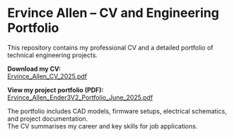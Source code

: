 # Ervince Allen – CV and Engineering Portfolio

This repository contains my professional CV and a detailed portfolio of technical engineering projects.

**Download my CV:**  
[Ervince_Allen_CV_2025.pdf](./Ervince_Allen_CV_2025.pdf)

**View my project portfolio (PDF):**  
[Ervince_Allen_Ender3V2_Portfolio_June_2025.pdf](./Ervince_Allen_Ender3V2_Portfolio_June_2025.pdf)

The portfolio includes CAD models, firmware setups, electrical schematics, and project documentation.  
The CV summarises my career and key skills for job applications.
